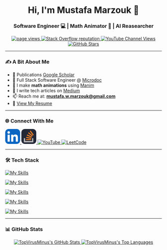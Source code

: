 <h1 align="center">Hi, I'm Mustafa Marzouk 👋</h1>
<h3 align="center">Software Engineer 💻 | Math Animator 🎥 | AI Reasearcher</h3>

<p align="center">
  <a href="https://github.com/TopVirusMinus">
    <img src="https://komarev.com/ghpvc/?username=TopVirusMinus" alt="page views" />
  </a>
  <a href="https://stackoverflow.com/users/13020989">
    <img alt="Stack Overflow reputation" src="https://img.shields.io/stackexchange/stackoverflow/r/13020989?color=orange&label=reputation&logo=stackoverflow" />
  </a>
  <a href="https://www.youtube.com/channel/UC8giOecbRtB_szJMiVu_mAQ">
    <img alt="YouTube Channel Views" src="https://img.shields.io/youtube/channel/views/UC8giOecbRtB_szJMiVu_mAQ?style=flat&logo=youtube" />
  </a>
  <a href="https://github.com/TopVirusMinus?tab=stars">
    <img alt="GitHub Stars" src="https://img.shields.io/github/stars/TopVirusMinus?style=flat&logo=github" />
  </a>
</p>

---

### ✍️ A Bit About Me
- 🧪 Publications [Google Scholar](https://scholar.google.com/citations?user=f9B4b2IAAAAJ&hl=en)
- 💼 Full Stack Software Engineer @ [Microdoc](https://microdoc.io)
- 🧮 I make **math animations** using [Manim](https://drive.google.com/drive/u/1/folders/1IzX6IHn7Mz0Xbd-aSFxgtrCVIFOEuKSc)  
- 📝 I write tech articles on [Medium](https://medium.com/@mwmma5000)  
- 📫 Reach me at: **mustafa.w.marzouk@gmail.com**  
- 📄 [View My Resume](https://drive.google.com/file/d/1pCF3f1bTtSZg7agjPmoABl86eVRIMQ8G/view?usp=sharing)

---

### 🌐 Connect With Me

<p align="left">
  <a href="https://www.linkedin.com/in/mustafa-marzouk-273b951a9" target="_blank">
    <img src="https://github.com/tandpfun/skill-icons/blob/main/icons/LinkedIn.svg" alt="LinkedIn" height="48" width="48" />
  </a>
  <a href="https://stackoverflow.com/users/13020989" target="_blank">
    <img src="https://github.com/tandpfun/skill-icons/blob/main/icons/StackOverflow-Dark.svg" alt="StackOverflow" height="48" width="48" />
  </a>
  <a href="https://www.youtube.com/@mustafa.marzouk" target="_blank">
    <img src="https://raw.githubusercontent.com/rahuldkjain/github-profile-readme-generator/master/src/images/icons/Social/youtube.svg" alt="YouTube" height="48" width="48" />
  </a>
  <a href="https://www.leetcode.com/virusminus" target="_blank">
    <img src="https://raw.githubusercontent.com/rahuldkjain/github-profile-readme-generator/master/src/images/icons/Social/leet-code.svg" alt="LeetCode" height="48" width="48" />
  </a>
</p>

---

### 🛠 Tech Stack

<!-- Languages -->
[![My Skills](https://skillicons.dev/icons?i=python,ts,cs,latex)](https://skillicons.dev)  
<!-- Backend & Infra -->
[![My Skills](https://skillicons.dev/icons?i=django,fastapi,nginx,rabbitmq,redis)](https://skillicons.dev)  
<!-- Frontend -->
[![My Skills](https://skillicons.dev/icons?i=svelte,react,nextjs,tailwind,jest)](https://skillicons.dev)  
<!-- Tools & Monitoring -->
[![My Skills](https://skillicons.dev/icons?i=mysql,postman,sentry)](https://skillicons.dev)  
<!-- DevOps & CI/CD -->
[![My Skills](https://skillicons.dev/icons?i=linux,aws,docker,git,githubactions)](https://skillicons.dev)

---

### 📊 GitHub Stats

<div align="center">
  <a href="https://github.com/TopVirusMinus">
    <img alt="TopVirusMinus's GitHub Stats" src="https://denvercoder1-github-readme-stats.vercel.app/api/?username=TopVirusMinus&show_icons=true&include_all_commits=true&count_private=true&theme=react&hide_border=true&bg_color=1F222E&title_color=57F287&icon_color=57F287" height="192px"/>
  </a>
  <a href="https://github.com/TopVirusMinus">
    <img alt="TopVirusMinus's Top Languages" src="https://denvercoder1-github-readme-stats.vercel.app/api/top-langs/?username=TopVirusMinus&langs_count=8&layout=compact&theme=react&hide_border=true&bg_color=1F222E&title_color=57F287&icon_color=57F287&hide=Jupyter%20Notebook,Roff" height="192px"/>
  </a>
</div>
